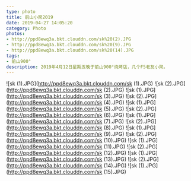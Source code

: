 ```yaml
---
type: photo
title: 前山小聚2019
date: 2019-04-27 14:05:20
category: Photo
photos:
- http://ppd8ewq3a.bkt.clouddn.com/sk%20(2).JPG
- http://ppd8ewq3a.bkt.clouddn.com/sk%20(9).JPG
- http://ppd8ewq3a.bkt.clouddn.com/sk%20(14).JPG
tags:
- 前山900°
description: 2019年4月12日星期五晚于前山900°烧烤店，几个F5老友小聚。
---
```


![sk (1).JPG](http://ppd8ewq3a.bkt.clouddn.com/sk (1).JPG)
![sk (2).JPG](http://ppd8ewq3a.bkt.clouddn.com/sk (2).JPG)
![sk (1).JPG](http://ppd8ewq3a.bkt.clouddn.com/sk (3).JPG)
![sk (2).JPG](http://ppd8ewq3a.bkt.clouddn.com/sk (4).JPG)
![sk (1).JPG](http://ppd8ewq3a.bkt.clouddn.com/sk (5).JPG)
![sk (2).JPG](http://ppd8ewq3a.bkt.clouddn.com/sk (6).JPG)
![sk (1).JPG](http://ppd8ewq3a.bkt.clouddn.com/sk (7).JPG)
![sk (2).JPG](http://ppd8ewq3a.bkt.clouddn.com/sk (8).JPG)
![sk (1).JPG](http://ppd8ewq3a.bkt.clouddn.com/sk (9).JPG)
![sk (2).JPG](http://ppd8ewq3a.bkt.clouddn.com/sk (10).JPG)
![sk (1).JPG](http://ppd8ewq3a.bkt.clouddn.com/sk (11).JPG)
![sk (2).JPG](http://ppd8ewq3a.bkt.clouddn.com/sk (12).JPG)
![sk (1).JPG](http://ppd8ewq3a.bkt.clouddn.com/sk (13).JPG)
![sk (2).JPG](http://ppd8ewq3a.bkt.clouddn.com/sk (14).JPG)
![sk (1).JPG](http://ppd8ewq3a.bkt.clouddn.com/sk (15).JPG)
